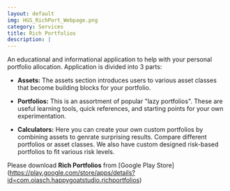 ```yaml
---
layout: default
img: HGS_RichPort_Webpage.png
category: Services
title: Rich Portfolios
description: |
---
```

  An educational and informational application to help with your personal portfolio allocation.  Application is divided into 3 parts:
  
  - **Assets:**  The assets section introduces users to various asset classes that become building blocks for your portfolio.
  
  - **Portfolios:** This is an assortment of popular "lazy portfolios".  These are useful learning tools, quick references, and starting points for your own experimentation.
  
  - **Calculators:** Here you can create your own custom portfolios by combining assets to genrate surprising results.  Compare different portfolios or asset classes.  We also have custom designed risk-based portfolios to fit various risk levels.

Please download **Rich Portfolios** from [Google Play Store] (https://play.google.com/store/apps/details?id=com.ojasch.happygoatstudio.richportfolios)
